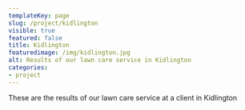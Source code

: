 ```yaml
---
templateKey: page
slug: /project/kidlington
visible: true
featured: false
title: Kidlington
featuredimage: /img/kidlington.jpg
alt: Results of our lawn care service in Kidlington
categories:
- project
---
```

These are the results of our lawn care service at a client in Kidlington


